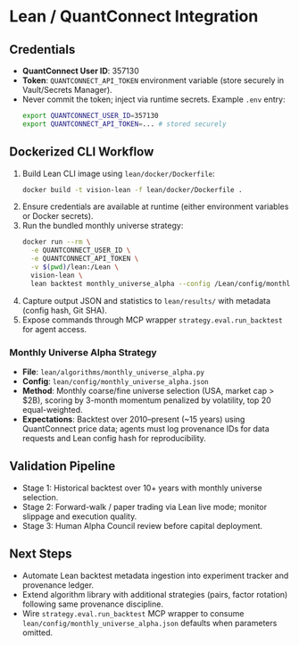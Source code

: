 # Lean / QuantConnect Integration

## Credentials
- **QuantConnect User ID**: 357130
- **Token**: `QUANTCONNECT_API_TOKEN` environment variable (store securely in Vault/Secrets Manager).
- Never commit the token; inject via runtime secrets. Example `.env` entry:
  ```bash
  export QUANTCONNECT_USER_ID=357130
  export QUANTCONNECT_API_TOKEN=... # stored securely
  ```

## Dockerized CLI Workflow
1. Build Lean CLI image using `lean/docker/Dockerfile`:
   ```bash
   docker build -t vision-lean -f lean/docker/Dockerfile .
   ```
2. Ensure credentials are available at runtime (either environment variables or Docker secrets).
3. Run the bundled monthly universe strategy:
   ```bash
   docker run --rm \
     -e QUANTCONNECT_USER_ID \
     -e QUANTCONNECT_API_TOKEN \
     -v $(pwd)/lean:/Lean \
     vision-lean \
     lean backtest monthly_universe_alpha --config /Lean/config/monthly_universe_alpha.json --data-folder /Lean/data
   ```
4. Capture output JSON and statistics to `lean/results/` with metadata (config hash, Git SHA).
5. Expose commands through MCP wrapper `strategy.eval.run_backtest` for agent access.

### Monthly Universe Alpha Strategy
- **File**: `lean/algorithms/monthly_universe_alpha.py`
- **Config**: `lean/config/monthly_universe_alpha.json`
- **Method**: Monthly coarse/fine universe selection (USA, market cap > $2B), scoring by 3-month momentum penalized by volatility, top 20 equal-weighted.
- **Expectations**: Backtest over 2010–present (~15 years) using QuantConnect price data; agents must log provenance IDs for data requests and Lean config hash for reproducibility.

## Validation Pipeline
- Stage 1: Historical backtest over 10+ years with monthly universe selection.
- Stage 2: Forward-walk / paper trading via Lean live mode; monitor slippage and execution quality.
- Stage 3: Human Alpha Council review before capital deployment.

## Next Steps
- Automate Lean backtest metadata ingestion into experiment tracker and provenance ledger.
- Extend algorithm library with additional strategies (pairs, factor rotation) following same provenance discipline.
- Wire `strategy.eval.run_backtest` MCP wrapper to consume `lean/config/monthly_universe_alpha.json` defaults when parameters omitted.
